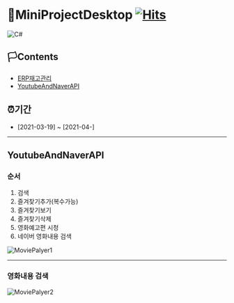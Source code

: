 

# 🚩MiniProjectDesktop                                                [![Hits](https://hits.seeyoufarm.com/api/count/incr/badge.svg?url=https%3A%2F%2Fgithub.com%2Fgjbae1212%2Fhit-counter)](https://hits.seeyoufarm.com)                    

<img alt="C#" src="https://img.shields.io/badge/c%23%20-%23239120.svg?&style=for-the-badge&logo=c-sharp&logoColor=white"/>


## 🏳Contents
- [ERP재고관리](#ERP재고관리)
- [YoutubeAndNaverAPI](#YoutubeAndNaverAPI)

## ⏰기간
- [2021-03-19] ~ [2021-04-]


--------------------------

## YoutubeAndNaverAPI
### 순서
1. 검색
2. 즐겨찾기추가(복수가능)
3. 즐겨찾기보기
4. 즐겨찾기삭제
5. 영화예고편 시청
6. 네이버 영화내용 검색

![MoviePalyer1](https://github.com/WhiteHair-H/MiniProjectDesktop/blob/main/WpfMiniProject/NaverMovieFinderApp/Player/MiniProject1.gif "MoviePalyer1")

--------------------------
### 영화내용 검색
![MoviePalyer2](https://github.com/WhiteHair-H/MiniProjectDesktop/blob/main/WpfMiniProject/NaverMovieFinderApp/Player/MiniProject2.gif "MoviePalyer2")
